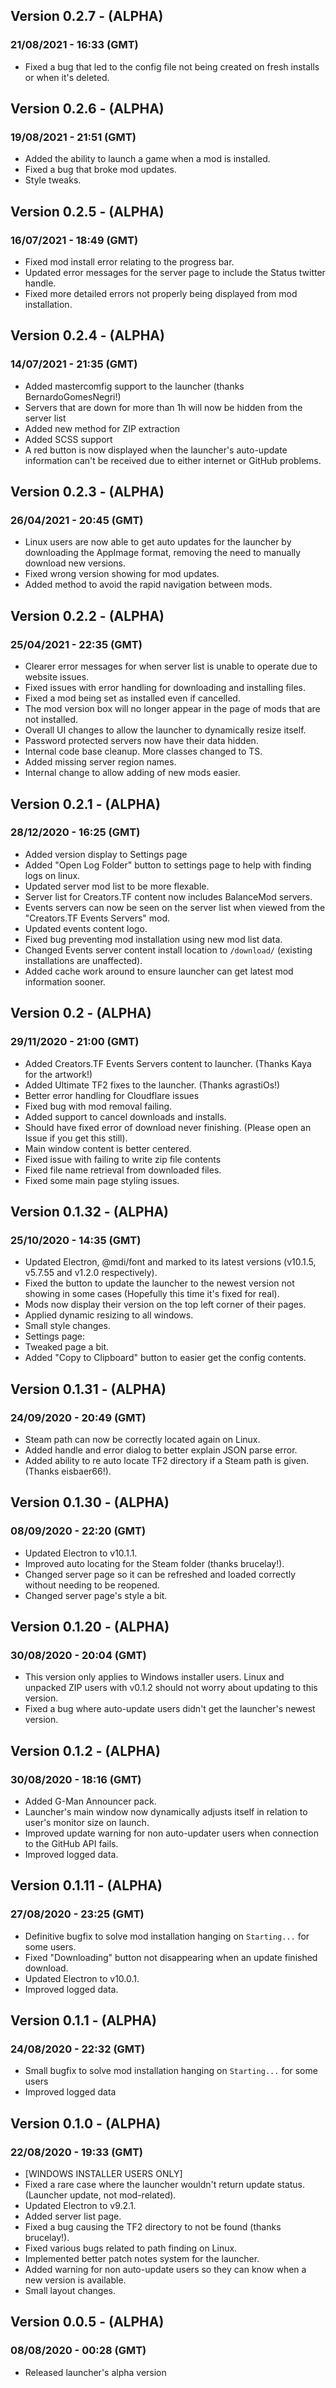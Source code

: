 ## Version 0.2.7 - (ALPHA)
### 21/08/2021 - 16:33 (GMT)
- Fixed a bug that led to the config file not being created on fresh installs or when it's deleted.

## Version 0.2.6 - (ALPHA)
### 19/08/2021 - 21:51 (GMT)
- Added the ability to launch a game when a mod is installed.
- Fixed a bug that broke mod updates.
- Style tweaks.

## Version 0.2.5 - (ALPHA)
### 16/07/2021 - 18:49 (GMT)
- Fixed mod install error relating to the progress bar.
- Updated error messages for the server page to include the Status twitter handle.
- Fixed more detailed errors not properly being displayed from mod installation.

## Version 0.2.4 - (ALPHA)
### 14/07/2021 - 21:35 (GMT)
- Added mastercomfig support to the launcher (thanks BernardoGomesNegri!)
- Servers that are down for more than 1h will now be hidden from the server list
- Added new method for ZIP extraction
- Added SCSS support
- A red button is now displayed when the launcher's auto-update information can't be received due to either internet or GitHub problems.

## Version 0.2.3 - (ALPHA)
### 26/04/2021 - 20:45 (GMT)
- Linux users are now able to get auto updates for the launcher by downloading the AppImage format, removing the need to manually download new versions.
- Fixed wrong version showing for mod updates.
- Added method to avoid the rapid navigation between mods.

## Version 0.2.2 - (ALPHA)
### 25/04/2021 - 22:35 (GMT)
- Clearer error messages for when server list is unable to operate due to website issues.
- Fixed issues with error handling for downloading and installing files.
- Fixed a mod being set as installed even if cancelled.
- The mod version box will no longer appear in the page of mods that are not installed.
- Overall UI changes to allow the launcher to dynamically resize itself.
- Password protected servers now have their data hidden.
- Internal code base cleanup. More classes changed to TS.
- Added missing server region names.
- Internal change to allow adding of new mods easier.

## Version 0.2.1 - (ALPHA)
### 28/12/2020 - 16:25 (GMT)
- Added version display to Settings page
- Added "Open Log Folder" button to settings page to help with finding logs on linux.
- Updated server mod list to be more flexable.
- Server list for Creators.TF content now includes BalanceMod servers.
- Events servers can now be seen on the server list when viewed from the "Creators.TF Events Servers" mod.
- Updated events content logo.
- Fixed bug preventing mod installation using new mod list data.
- Changed Events server content install location to `/download/` (existing installations are unaffected).
- Added cache work around to ensure launcher can get latest mod information sooner.


## Version 0.2 - (ALPHA)
### 29/11/2020 - 21:00 (GMT)
- Added Creators.TF Events Servers content to launcher. (Thanks Kaya for the artwork!)
- Added Ultimate TF2 fixes to the launcher. (Thanks agrastiOs!)
- Better error handling for Cloudflare issues
- Fixed bug with mod removal failing.
- Added support to cancel downloads and installs.
- Should have fixed error of download never finishing. (Please open an Issue if you get this still).
- Main window content is better centered.
- Fixed issue with failing to write zip file contents
- Fixed file name retrieval from downloaded files.
- Fixed some main page styling issues.


## Version 0.1.32 - (ALPHA)
### 25/10/2020 - 14:35 (GMT)
- Updated Electron, @mdi/font and marked to its latest versions (v10.1.5, v5.7.55 and v1.2.0 respectively).
- Fixed the button to update the launcher to the newest version not showing in some cases (Hopefully this time it's fixed for real).
- Mods now display their version on the top left corner of their pages.
- Applied dynamic resizing to all windows.
- Small style changes.
- Settings page:
 - Tweaked page a bit.
 - Added "Copy to Clipboard" button to easier get the config contents.


## Version 0.1.31 - (ALPHA)
### 24/09/2020 - 20:49 (GMT)
- Steam path can now be correctly located again on Linux.
- Added handle and error dialog to better explain JSON parse error.
- Added ability to re auto locate TF2 directory if a Steam path is given. (Thanks eisbaer66!).


## Version 0.1.30 - (ALPHA)
### 08/09/2020 - 22:20 (GMT)
- Updated Electron to v10.1.1.
- Improved auto locating for the Steam folder (thanks brucelay!).
- Changed server page so it can be refreshed and loaded correctly without needing to be reopened.
- Changed server page's style a bit.


## Version 0.1.20 - (ALPHA)
### 30/08/2020 - 20:04 (GMT)
- This version only applies to Windows installer users. Linux and unpacked ZIP users with v0.1.2 should not worry about updating to this version.
 - Fixed a bug where auto-update users didn't get the launcher's newest version.


## Version 0.1.2 - (ALPHA)
### 30/08/2020 - 18:16 (GMT)
- Added G-Man Announcer pack.
- Launcher's main window now dynamically adjusts itself in relation to user's monitor size on launch.
- Improved update warning for non auto-updater users when connection to the GitHub API fails.
- Improved logged data.


## Version 0.1.11 - (ALPHA)
### 27/08/2020 - 23:25 (GMT)
- Definitive bugfix to solve mod installation hanging on `Starting...` for some users.
- Fixed "Downloading" button not disappearing when an update finished download.
- Updated Electron to v10.0.1.
- Improved logged data.


## Version 0.1.1 - (ALPHA)
### 24/08/2020 - 22:32 (GMT)
- Small bugfix to solve mod installation hanging on `Starting...` for some users
- Improved logged data


## Version 0.1.0 - (ALPHA)
### 22/08/2020 - 19:33 (GMT)
- [WINDOWS INSTALLER USERS ONLY]
 - Fixed a rare case where the launcher wouldn't return update status. (Launcher update, not mod-related).
- Updated Electron to v9.2.1.
- Added server list page.
- Fixed a bug causing the TF2 directory to not be found (thanks brucelay!).
- Fixed various bugs related to path finding on Linux.
- Implemented better patch notes system for the launcher.
- Added warning for non auto-update users so they can know when a new version is available.
- Small layout changes.


## Version 0.0.5 - (ALPHA)
### 08/08/2020 - 00:28 (GMT)
- Released launcher's alpha version
